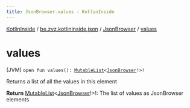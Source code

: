 ```yaml
---
title: JsonBrowser.values - KotlinInside
---
```


[KotlinInside](../../index.html) / [be.zvz.kotlininside.json](../index.html) / [JsonBrowser](index.html) / [values](./values.html)

# values

(JVM) `open fun values(): `[`MutableList`](https://kotlinlang.org/api/latest/jvm/stdlib/kotlin.collections/-mutable-list/index.html)`<`[`JsonBrowser`](index.html)`!>!`

Returns a list of all the values in this element

**Return**
[MutableList](https://kotlinlang.org/api/latest/jvm/stdlib/kotlin.collections/-mutable-list/index.html)&lt;[JsonBrowser](index.html)!&gt;!: The list of values as JsonBrowser elements

